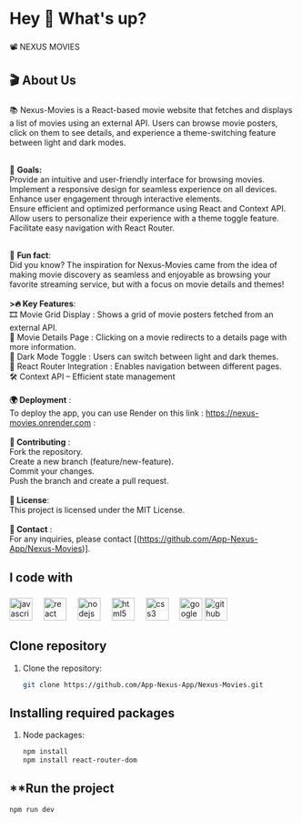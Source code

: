 <h1 align="left">Hey 👋 What's up?</h1>

###

<p align="left">📽️ NEXUS MOVIES </p>

###

<h2 align="left">🎬 About Us</h2>

###

<p align="left">📚 Nexus-Movies is a React-based movie website that fetches and displays a list of movies using an external API. Users can browse movie posters, click on them to see details, and experience a theme-switching feature between light and dark modes.<br><br>

🎯 **Goals:** <br>Provide an intuitive and user-friendly interface for browsing movies.<br>Implement a responsive design for seamless experience on all devices.<br>Enhance user engagement through interactive elements.<br>Ensure efficient and optimized performance using React and Context API.<br>Allow users to personalize their experience with a theme toggle feature.<br>Facilitate easy navigation with React Router.<br><br>

🎲 **Fun fact**:<br>Did you know? The inspiration for Nexus-Movies came from the idea of making movie discovery as seamless and enjoyable as browsing your favorite streaming service, but with a focus on movie details and themes!<br><br>**>🔥 Key Features**:<br>🎞️ Movie Grid Display : Shows a grid of movie posters fetched from an external API.<br>🧐 Movie Details Page : Clicking on a movie redirects to a details page with more information.<br>🌙 Dark Mode Toggle : Users can switch between light and dark themes.<br>🚀 React Router Integration : Enables navigation between different pages.<br>🛠 Context API – Efficient state management<br><br>**🌍 Deployment** :<br>To deploy the app, you can use Render on this link : https://nexus-movies.onrender.com :<br><br>**🤝 Contributing** :<br>Fork the repository.<br>Create a new branch (feature/new-feature).<br>Commit your changes.<br>Push the branch and create a pull request.<br><br>**📜 License**:<br>This project is licensed under the MIT License.<br><br>**📩 Contact** :<br>For any inquiries, please contact [(https://github.com/App-Nexus-App/Nexus-Movies)].</p>


###

<h2 align="left">I code with</h2>

###

<div align="left">
  <img src="https://cdn.jsdelivr.net/gh/devicons/devicon/icons/javascript/javascript-original.svg" height="40" alt="javascript logo"  />
  <img width="12" />
  <img src="https://cdn.jsdelivr.net/gh/devicons/devicon/icons/react/react-original.svg" height="40" alt="react logo"  />
  <img width="12" />
  <img src="https://cdn.jsdelivr.net/gh/devicons/devicon/icons/nodejs/nodejs-original.svg" height="40" alt="nodejs logo"  />
  <img width="12" />
  <img src="https://cdn.jsdelivr.net/gh/devicons/devicon/icons/html5/html5-original.svg" height="40" alt="html5 logo"  />
  <img width="12" />
  <img src="https://cdn.jsdelivr.net/gh/devicons/devicon/icons/css3/css3-original.svg" height="40" alt="css3 logo"  />
  <img width="12" />
  <img src="https://cdn.jsdelivr.net/gh/devicons/devicon/icons/google/google-original.svg" height="40" alt="google logo"  />
  <img src="https://cdn.jsdelivr.net/gh/devicons/devicon/icons/github/github-original.svg" height="40" alt="github logo"  />
</div>

###

## **Clone repository**

1. Clone the repository:
   ```bash
   git clone https://github.com/App-Nexus-App/Nexus-Movies.git

## **Installing required packages**

1. Node packages:
   ```bash
   npm install
   npm install react-router-dom

## **Run the project
  ```bash
  npm run dev
